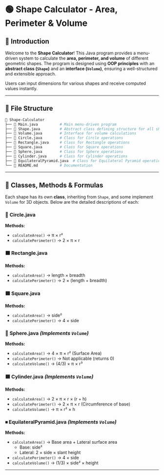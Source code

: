 # 🟢 Shape Calculator - Area, Perimeter & Volume

## 📌 Introduction
Welcome to the **Shape Calculator**! This Java program provides a menu-driven system to calculate the **area, perimeter, and volume** of different geometric shapes. The program is designed using **OOP principles** with an **abstract class (`Shape`)** and an **interface (`Volume`)**, ensuring a well-structured and extensible approach.

Users can input dimensions for various shapes and receive computed values instantly.

---

## 📂 File Structure
```bash
📁 Shape-Calculator
├── 📄 Main.java          # Main menu-driven program
├── 📄 Shape.java         # Abstract class defining structure for all shapes
├── 📄 Volume.java        # Interface for volume calculations
├── 📄 Circle.java        # Class for Circle operations
├── 📄 Rectangle.java     # Class for Rectangle operations
├── 📄 Square.java        # Class for Square operations
├── 📄 Sphere.java        # Class for Sphere operations
├── 📄 Cylinder.java      # Class for Cylinder operations
├── 📄 EquilateralPyramid.java  # Class for Equilateral Pyramid operations
└── 📄 README.md          # Documentation
```

---

## 📌 Classes, Methods & Formulas
Each shape has its own **class**, inheriting from `Shape`, and some implement `Volume` for 3D objects. Below are the detailed descriptions of each:

### 🔵 **Circle.java**
**Methods:**
- `calculateArea()` → π × r²
- `calculatePerimeter()` → 2 × π × r

### 🟧 **Rectangle.java**
**Methods:**
- `calculateArea()` → length × breadth
- `calculatePerimeter()` → 2 × (length + breadth)

### 🟩 **Square.java**
**Methods:**
- `calculateArea()` → side²
- `calculatePerimeter()` → 4 × side

### 🔴 **Sphere.java** *(Implements `Volume`)*
**Methods:**
- `calculateArea()` → 4 × π × r² (Surface Area)
- `calculatePerimeter()` → Not applicable (returns 0)
- `calculateVolume()` → (4/3) × π × r³

### 🟦 **Cylinder.java** *(Implements `Volume`)*
**Methods:**
- `calculateArea()` → 2 × π × r × (r + h)
- `calculatePerimeter()` → 2 × π × r (Circumference of base)
- `calculateVolume()` → π × r² × h

### ⏹ **EquilateralPyramid.java** *(Implements `Volume`)*
**Methods:**
- `calculateArea()` → Base area + Lateral surface area
  - Base: side²
  - Lateral: 2 × side × slant height
- `calculatePerimeter()` → 4 × side
- `calculateVolume()` → (1/3) × side² × height

---

